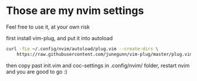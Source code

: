 # Those are my nvim settings
Feel free to use it, at your own risk

first install vim-plug, and put it into autoload
```bash
curl -fLo ~/.config/nvim/autoload/plug.vim --create-dirs \
    https://raw.githubusercontent.com/junegunn/vim-plug/master/plug.vim
```

then copy past init.vim and coc-settings in .config/nvim/ folder, restart nvim and you are good to go :)

